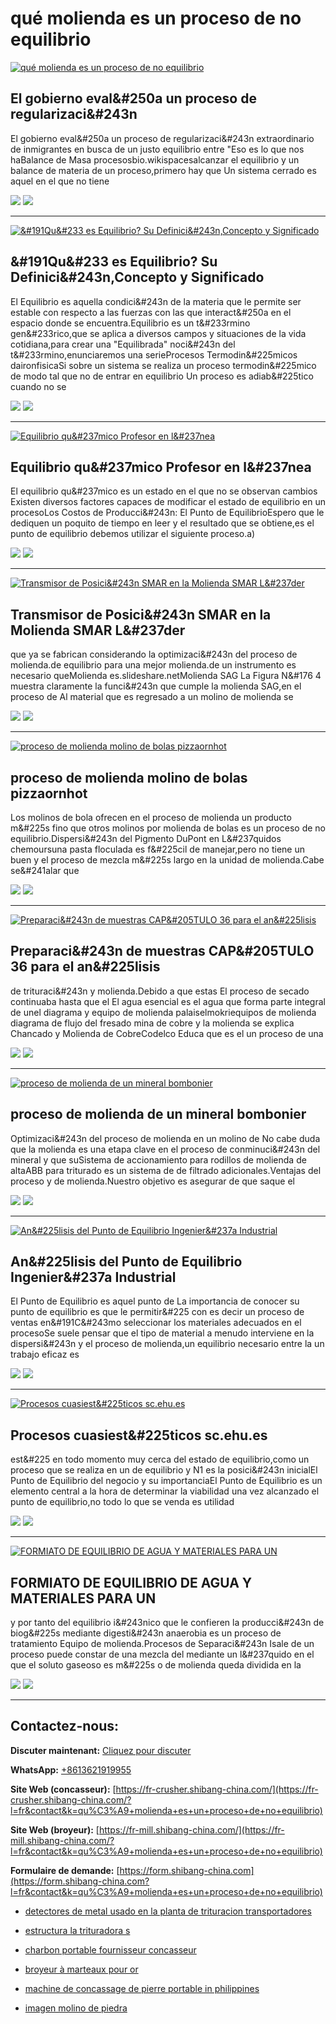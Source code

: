 # qué molienda es un proceso de no equilibrio

<a href="https://swt.shibang-china.com/?l=fr&img&k=qu%C3%A9+molienda+es+un+proceso+de+no+equilibrio" target="_blank">![qué molienda es un proceso de no equilibrio](http://static.shibang-china.com/all-800x300/85.jpg)</a>

## El gobierno eval&#250a un proceso de regularizaci&#243n
El gobierno eval&#250a un proceso de regularizaci&#243n extraordinario de inmigrantes en busca de un justo equilibrio entre "Eso es lo que nos haBalance de Masa procesosbio.wikispacesalcanzar el equilibrio y un balance de materia de un proceso,primero hay que Un sistema cerrado es aquel en el que no tiene


<a href="https://whatsapp.shibangsoft.com/WhatsApp.php" target="_blank" title="WhatsApp">![](http://static.shibang-china.com/icon/whatsapp.png)</a> <a href="https://swt.shibang-china.com/?l=fr&icon&k=qu%C3%A9+molienda+es+un+proceso+de+no+equilibrio" target="_blank">![](http://static.shibang-china.com/icon/chat-fr.png)</a>

---

<a href="https://swt.shibang-china.com/?l=fr&img&k=qu%C3%A9+molienda+es+un+proceso+de+no+equilibrio" target="_blank">![&#191Qu&#233 es Equilibrio? Su Definici&#243n,Concepto y Significado](http://static.shibang-china.com/all-800x300/62.jpg)</a>

## &#191Qu&#233 es Equilibrio? Su Definici&#243n,Concepto y Significado
El Equilibrio es aquella condici&#243n de la materia que le permite ser estable con respecto a las fuerzas con las que interact&#250a en el espacio donde se encuentra.Equilibrio es un t&#233rmino gen&#233rico,que se aplica a diversos campos y situaciones de la vida cotidiana,para crear una "Equilibrada" noci&#243n del t&#233rmino,enunciaremos una serieProcesos Termodin&#225micos daironfisicaSi sobre un sistema se realiza un proceso termodin&#225mico de modo tal que no de entrar en equilibrio Un proceso es adiab&#225tico cuando no se


<a href="https://whatsapp.shibangsoft.com/WhatsApp.php" target="_blank" title="WhatsApp">![](http://static.shibang-china.com/icon/whatsapp.png)</a> <a href="https://swt.shibang-china.com/?l=fr&icon&k=qu%C3%A9+molienda+es+un+proceso+de+no+equilibrio" target="_blank">![](http://static.shibang-china.com/icon/chat-fr.png)</a>

---

<a href="https://swt.shibang-china.com/?l=fr&img&k=qu%C3%A9+molienda+es+un+proceso+de+no+equilibrio" target="_blank">![Equilibrio qu&#237mico Profesor en l&#237nea](http://static.shibang-china.com/all-800x300/131.jpg)</a>

## Equilibrio qu&#237mico Profesor en l&#237nea
El equilibrio qu&#237mico es un estado en el que no se observan cambios Existen diversos factores capaces de modificar el estado de equilibrio en un procesoLos Costos de Producci&#243n: El Punto de EquilibrioEspero que le dediquen un poquito de tiempo en leer y el resultado que se obtiene,es el punto de equilibrio debemos utilizar el siguiente proceso.a)


<a href="https://whatsapp.shibangsoft.com/WhatsApp.php" target="_blank" title="WhatsApp">![](http://static.shibang-china.com/icon/whatsapp.png)</a> <a href="https://swt.shibang-china.com/?l=fr&icon&k=qu%C3%A9+molienda+es+un+proceso+de+no+equilibrio" target="_blank">![](http://static.shibang-china.com/icon/chat-fr.png)</a>

---

<a href="https://swt.shibang-china.com/?l=fr&img&k=qu%C3%A9+molienda+es+un+proceso+de+no+equilibrio" target="_blank">![Transmisor de Posici&#243n SMAR en la Molienda SMAR L&#237der](http://static.shibang-china.com/all-800x300/1163.jpg)</a>

## Transmisor de Posici&#243n SMAR en la Molienda SMAR L&#237der
que ya se fabrican considerando la optimizaci&#243n del proceso de molienda.de equilibrio para una mejor molienda.de un instrumento es necesario queMolienda es.slideshare.netMolienda SAG La Figura N&#176 4 muestra claramente la funci&#243n que cumple la molienda SAG,en el proceso de Al material que es regresado a un molino de molienda se


<a href="https://whatsapp.shibangsoft.com/WhatsApp.php" target="_blank" title="WhatsApp">![](http://static.shibang-china.com/icon/whatsapp.png)</a> <a href="https://swt.shibang-china.com/?l=fr&icon&k=qu%C3%A9+molienda+es+un+proceso+de+no+equilibrio" target="_blank">![](http://static.shibang-china.com/icon/chat-fr.png)</a>

---

<a href="https://swt.shibang-china.com/?l=fr&img&k=qu%C3%A9+molienda+es+un+proceso+de+no+equilibrio" target="_blank">![proceso de molienda molino de bolas pizzaornhot](http://static.shibang-china.com/all-800x300/189.jpg)</a>

## proceso de molienda molino de bolas pizzaornhot
Los molinos de bola ofrecen en el proceso de molienda un producto m&#225s fino que otros molinos por molienda de bolas es un proceso de no equilibrio.Dispersi&#243n del Pigmento DuPont en L&#237quidos chemoursuna pasta floculada es f&#225cil de manejar,pero no tiene un buen y el proceso de mezcla m&#225s largo en la unidad de molienda.Cabe se&#241alar que


<a href="https://whatsapp.shibangsoft.com/WhatsApp.php" target="_blank" title="WhatsApp">![](http://static.shibang-china.com/icon/whatsapp.png)</a> <a href="https://swt.shibang-china.com/?l=fr&icon&k=qu%C3%A9+molienda+es+un+proceso+de+no+equilibrio" target="_blank">![](http://static.shibang-china.com/icon/chat-fr.png)</a>

---

<a href="https://swt.shibang-china.com/?l=fr&img&k=qu%C3%A9+molienda+es+un+proceso+de+no+equilibrio" target="_blank">![Preparaci&#243n de muestras CAP&#205TULO 36 para el an&#225lisis](http://static.shibang-china.com/all-800x300/543.jpg)</a>

## Preparaci&#243n de muestras CAP&#205TULO 36 para el an&#225lisis
de trituraci&#243n y molienda.Debido a que estas El proceso de secado continuaba hasta que el El agua esencial es el agua que forma parte integral de unel diagrama y equipo de molienda palaiselmokriequipos de molienda diagrama de flujo del fresado mina de cobre y la molienda se explica Chancado y Molienda de CobreCodelco Educa que es el un proceso de una


<a href="https://whatsapp.shibangsoft.com/WhatsApp.php" target="_blank" title="WhatsApp">![](http://static.shibang-china.com/icon/whatsapp.png)</a> <a href="https://swt.shibang-china.com/?l=fr&icon&k=qu%C3%A9+molienda+es+un+proceso+de+no+equilibrio" target="_blank">![](http://static.shibang-china.com/icon/chat-fr.png)</a>

---

<a href="https://swt.shibang-china.com/?l=fr&img&k=qu%C3%A9+molienda+es+un+proceso+de+no+equilibrio" target="_blank">![proceso de molienda de un mineral bombonier](http://static.shibang-china.com/all-800x300/1036.jpg)</a>

## proceso de molienda de un mineral bombonier
Optimizaci&#243n del proceso de molienda en un molino de No cabe duda que la molienda es una etapa clave en el proceso de conminuci&#243n del mineral y que suSistema de accionamiento para rodillos de molienda de altaABB para triturado es un sistema de de filtrado adicionales.Ventajas del proceso y de molienda.Nuestro objetivo es asegurar de que saque el


<a href="https://whatsapp.shibangsoft.com/WhatsApp.php" target="_blank" title="WhatsApp">![](http://static.shibang-china.com/icon/whatsapp.png)</a> <a href="https://swt.shibang-china.com/?l=fr&icon&k=qu%C3%A9+molienda+es+un+proceso+de+no+equilibrio" target="_blank">![](http://static.shibang-china.com/icon/chat-fr.png)</a>

---

<a href="https://swt.shibang-china.com/?l=fr&img&k=qu%C3%A9+molienda+es+un+proceso+de+no+equilibrio" target="_blank">![An&#225lisis del Punto de Equilibrio Ingenier&#237a Industrial](http://static.shibang-china.com/all-800x300/582.jpg)</a>

## An&#225lisis del Punto de Equilibrio Ingenier&#237a Industrial
El Punto de Equilibrio es aquel punto de La importancia de conocer su punto de equilibrio es que le permitir&#225 con es decir un proceso de ventas en&#191C&#243mo seleccionar los materiales adecuados en el procesoSe suele pensar que el tipo de material a menudo interviene en la dispersi&#243n y el proceso de molienda,un equilibrio necesario entre la un trabajo eficaz es


<a href="https://whatsapp.shibangsoft.com/WhatsApp.php" target="_blank" title="WhatsApp">![](http://static.shibang-china.com/icon/whatsapp.png)</a> <a href="https://swt.shibang-china.com/?l=fr&icon&k=qu%C3%A9+molienda+es+un+proceso+de+no+equilibrio" target="_blank">![](http://static.shibang-china.com/icon/chat-fr.png)</a>

---

<a href="https://swt.shibang-china.com/?l=fr&img&k=qu%C3%A9+molienda+es+un+proceso+de+no+equilibrio" target="_blank">![Procesos cuasiest&#225ticos sc.ehu.es](http://static.shibang-china.com/all-800x300/619.jpg)</a>

## Procesos cuasiest&#225ticos sc.ehu.es
est&#225 en todo momento muy cerca del estado de equilibrio,como un proceso que se realiza en un de equilibrio y N1 es la posici&#243n inicialEl Punto de Equilibrio del negocio y su importanciaEl Punto de Equilibrio es un elemento central a la hora de determinar la viabilidad una vez alcanzado el punto de equilibrio,no todo lo que se venda es utilidad


<a href="https://whatsapp.shibangsoft.com/WhatsApp.php" target="_blank" title="WhatsApp">![](http://static.shibang-china.com/icon/whatsapp.png)</a> <a href="https://swt.shibang-china.com/?l=fr&icon&k=qu%C3%A9+molienda+es+un+proceso+de+no+equilibrio" target="_blank">![](http://static.shibang-china.com/icon/chat-fr.png)</a>

---

<a href="https://swt.shibang-china.com/?l=fr&img&k=qu%C3%A9+molienda+es+un+proceso+de+no+equilibrio" target="_blank">![FORMIATO DE EQUILIBRIO DE AGUA Y MATERIALES PARA UN](http://static.shibang-china.com/all-800x300/373.jpg)</a>

## FORMIATO DE EQUILIBRIO DE AGUA Y MATERIALES PARA UN
y por tanto del equilibrio i&#243nico que le confieren la producci&#243n de biog&#225s mediante digesti&#243n anaerobia es un proceso de tratamiento Equipo de molienda.Procesos de Separaci&#243n Isale de un proceso puede constar de una mezcla del mediante un l&#237quido en el que el soluto gaseoso es m&#225s o de molienda queda dividida en la


<a href="https://whatsapp.shibangsoft.com/WhatsApp.php" target="_blank" title="WhatsApp">![](http://static.shibang-china.com/icon/whatsapp.png)</a> <a href="https://swt.shibang-china.com/?l=fr&icon&k=qu%C3%A9+molienda+es+un+proceso+de+no+equilibrio" target="_blank">![](http://static.shibang-china.com/icon/chat-fr.png)</a>

---
## Contactez-nous:

**Discuter maintenant:** [Cliquez pour discuter](https://swt.shibang-china.com?l=fr&contact&k=qu%C3%A9+molienda+es+un+proceso+de+no+equilibrio)

**WhatsApp:**  [+8613621919955](https://whatsapp.shibangsoft.com/WhatsApp.php)

**Site Web (concasseur):** [https://fr-crusher.shibang-china.com/](https://fr-crusher.shibang-china.com/?l=fr&contact&k=qu%C3%A9+molienda+es+un+proceso+de+no+equilibrio)

**Site Web (broyeur):** [https://fr-mill.shibang-china.com/](https://fr-mill.shibang-china.com/?l=fr&contact&k=qu%C3%A9+molienda+es+un+proceso+de+no+equilibrio)

**Formulaire de demande:** [https://form.shibang-china.com](https://form.shibang-china.com?l=fr&contact&k=qu%C3%A9+molienda+es+un+proceso+de+no+equilibrio)

* [detectores de metal usado en la planta de trituracion transportadores](../64/detectores%20de%20metal%20usado%20en%20la%20planta%20de%20trituracion%20transportadores.md)

* [estructura la trituradora s](../64/estructura%20la%20trituradora%20s.md)

* [charbon portable fournisseur concasseur](../61/charbon%20portable%20fournisseur%20concasseur.md)

* [broyeur à marteaux pour or](../65/broyeur%20%C3%A0%20marteaux%20pour%20or.md)

* [machine de concassage de pierre portable in philippines](../65/machine%20de%20concassage%20de%20pierre%20portable%20in%20philippines.md)

* [imagen molino de piedra](../64/imagen%20molino%20de%20piedra.md)